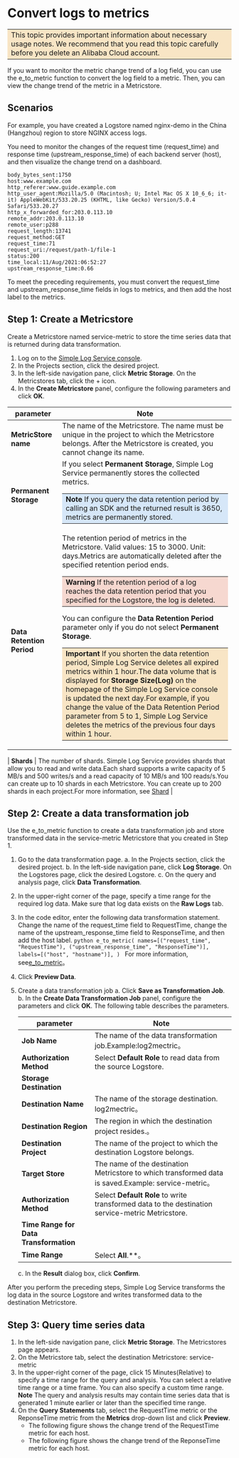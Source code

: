 # Convert logs to metrics

<table><tr><td bgcolor="#f8e5c5">This topic provides important information about necessary usage notes. We recommend that you read this topic carefully before you delete an Alibaba Cloud account.</td></tr></table>

If you want to monitor the metric change trend of a log field, you can use the e_to_metric function to convert the log field to a metric. Then, you can view the change trend of the metric in a Metricstore.

## Scenarios

For example, you have created a Logstore named nginx-demo in the China (Hangzhou) region to store NGINX access logs.

You need to monitor the changes of the request time (request_time) and response time (upstream_response_time) of each backend server (host), and then visualize the change trend on a dashboard.

```
body_bytes_sent:1750
host:www.example.com
http_referer:www.guide.example.com
http_user_agent:Mozilla/5.0 (Macintosh; U; Intel Mac OS X 10_6_6; it-it) AppleWebKit/533.20.25 (KHTML, like Gecko) Version/5.0.4 Safari/533.20.27
http_x_forwarded_for:203.0.113.10
remote_addr:203.0.113.10
remote_user:p288
request_length:13741
request_method:GET
request_time:71
request_uri:/request/path-1/file-1
status:200
time_local:11/Aug/2021:06:52:27
upstream_response_time:0.66
```

To meet the preceding requirements, you must convert the request_time and upstream_response_time fields in logs to metrics, and then add the host label to the metrics.

## Step 1: Create a Metricstore

Create a Metricstore named service-metric to store the time series data that is returned during data transformation.

1. Log on to the [Simple Log Service console](https://sls.console.aliyun.com/lognext/profile).
2. In the Projects section, click the desired project.
3. In the left-side navigation pane, click **Metric Storage**. On the Metricstores tab, click the + icon.
4. In the **Create Metricstore** panel, configure the following parameters and click **OK**.

| **parameter**             | **Note**                                                                                                                                                                                                                                                                                                                                                                                                                                                                                                                                                                                                                                                                                                                                                                                                                                                                                                                                                            |
| ------------------------- | ------------------------------------------------------------------------------------------------------------------------------------------------------------------------------------------------------------------------------------------------------------------------------------------------------------------------------------------------------------------------------------------------------------------------------------------------------------------------------------------------------------------------------------------------------------------------------------------------------------------------------------------------------------------------------------------------------------------------------------------------------------------------------------------------------------------------------------------------------------------------------------------------------------------------------------------------------------------- |
| **MetricStore name**      | The name of the Metricstore. The name must be unique in the project to which the Metricstore belongs. After the Metricstore is created, you cannot change its name.                                                                                                                                                                                                                                                                                                                                                                                                                                                                                                                                                                                                                                                                                                                                                                                                 |
| **Permanent Storage**     | If you select **Permanent Storage**, Simple Log Service permanently stores the collected metrics.<br><table><tr><td bgcolor="#d6e7f8">**Note** If you query the data retention period by calling an SDK and the returned result is 3650, metrics are permanently stored.</td></tr></table>                                                                                                                                                                                                                                                                                                                                                                                                                                                                                                                                                                                                                                                                          |
| **Data Retention Period** | The retention period of metrics in the Metricstore. Valid values: 15 to 3000. Unit: days.Metrics are automatically deleted after the specified retention period ends.<br><table><tr><td bgcolor="#f6d8d0">**Warning** If the retention period of a log reaches the data retention period that you specified for the Logstore, the log is deleted.</td></tr></table>You can configure the **Data Retention Period** parameter only if you do not select **Permanent Storage**.<table><tr><td bgcolor="#f8e5c5">**Important** If you shorten the data retention period, Simple Log Service deletes all expired metrics within 1 hour.The data volume that is displayed for **Storage Size(Log)** on the homepage of the Simple Log Service console is updated the next day.For example, if you change the value of the Data Retention Period parameter from 5 to 1, Simple Log Service deletes the metrics of the previous four days within 1 hour.</td></tr></table> |

| **Shards** | The number of shards. Simple Log Service provides shards that allow you to read and write data.Each shard supports a write capacity of 5 MB/s and 500 writes/s and a read capacity of 10 MB/s and 100 reads/s.You can create up to 10 shards in each Metricstore. You can create up to 200 shards in each project.For more information, see [Shard](https://www.alibabacloud.com/help/en/doc-detail/28976.htm?spm=a2c4g.11186623.0.0.1b424c78manSeS#concept-wnn-rqn-vdb) |

## Step 2: Create a data transformation job

Use the e_to_metric function to create a data transformation job and store transformed data in the service-metric Metricstore that you created in Step 1.

1. Go to the data transformation page.
   a. In the Projects section, click the desired project.
   b. In the left-side navigation pane, click **Log Storage**. On the Logstores page, click the desired Logstore.
   c. On the query and analysis page, click **Data Transformation**.
2. In the upper-right corner of the page, specify a time range for the required log data.
   Make sure that log data exists on the **Raw Logs** tab.
3. In the code editor, enter the following data transformation statement.
   Change the name of the request_time field to RequestTime, change the name of the upstream_response_time field to ResponseTime, and then add the host label.
   `python
e_to_metric(
    names=[("request_time", "RequestTime"), ("upstream_response_time", "ResponseTime")],
    labels=[("host", "hostname")],
)
`
   For more information, see[e_to_metric](https://www.alibabacloud.com/help/en/doc-detail/125484.htm?spm=a2c4g.11186623.0.0.1b421283FwBl0i#section-u7i-ymg-jzp)。
4. Click **Preview Data**.

5. Create a data transformation job
   a. Click **Save as Transformation Job**.
   b. In the **Create Data Transformation Job** panel, configure the parameters and click **OK**. The following table describes the parameters.

   | parameter                              | Note                                                                                                 |
   | -------------------------------------- | ---------------------------------------------------------------------------------------------------- |
   | **Job Name**                           | The name of the data transformation job.Example:log2mectric。                                        |
   | **Authorization Method**               | Select **Default Role** to read data from the source Logstore.                                       |
   | **Storage Destination**                |
   | **Destination Name**                   | The name of the storage destination. log2mectric。                                                   |
   | **Destination Region**                 | The region in which the destination project resides.。                                               |
   | **Destination Project**                | The name of the project to which the destination Logstore belongs.                                   |
   | **Target Store**                       | The name of the destination Metricstore to which transformed data is saved.Example: service-metric。 |
   | **Authorization Method**               | Select **Default Role** to write transformed data to the destination service-metric Metricstore.     |
   | **Time Range for Data Transformation** |
   | **Time Range**                         | Select **All**.\*\*。                                                                                |

   c. In the **Result** dialog box, click **Confirm**.

After you perform the preceding steps, Simple Log Service transforms the log data in the source Logstore and writes transformed data to the destination Metricstore.

## Step 3: Query time series data

1. In the left-side navigation pane, click **Metric Storage**. The Metricstores page appears.
2. On the Metricstore tab, select the destination Metricstore: service-metric
3. In the upper-right corner of the page, click 15 Minutes(Relative) to specify a time range for the query and analysis.
   You can select a relative time range or a time frame. You can also specify a custom time range.
   **Note** The query and analysis results may contain time series data that is generated 1 minute earlier or later than the specified time range.
4. On the **Query Statements** tab, select the RequestTime metric or the ReponseTime metric from the **Metrics** drop-down list and click **Preview**.
   - The following figure shows the change trend of the RequestTime metric for each host.
   - The following figure shows the change trend of the ReponseTime metric for each host.
     
